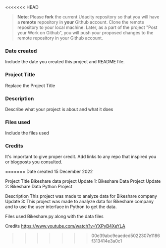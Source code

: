 <<<<<<< HEAD
>**Note**: Please **fork** the current Udacity repository so that you will have a **remote** repository in **your** Github account. Clone the remote repository to your local machine. Later, as a part of the project "Post your Work on Github", you will push your proposed changes to the remote repository in your Github account.

### Date created
Include the date you created this project and README file.

### Project Title
Replace the Project Title

### Description
Describe what your project is about and what it does

### Files used
Include the files used

### Credits
It's important to give proper credit. Add links to any repo that inspired you or blogposts you consulted.

=======
Date created
15 December 2022

Project Title
Bikeshare data project
Update 1: Bikeshare Data Project
Update 2: Bikeshare Data Python Project

Description
This project was made to analyze data for Bikeshare company
Update 3: This project was made to analyze data for Bikeshare company and to use the user interface in Python to get the data.

Files used
Bikeshare.py along with the data files

Credits
https://www.youtube.com/watch?v=YXPyB4XeYLA
>>>>>>> 00e39abc9eaeded5022307e1186f313414e3a0c1
